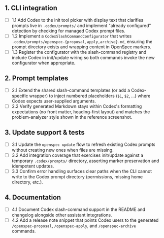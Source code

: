 ## 1. CLI integration
- [ ] 1.1 Add Codex to the init tool picker with display text that clarifies prompts live in `.codex/prompts/` and implement "already configured" detection by checking for managed Codex prompt files.
- [ ] 1.2 Implement a `CodexSlashCommandConfigurator` that writes `.codex/prompts/openspec-{proposal,apply,archive}.md`, ensuring the prompt directory exists and wrapping content in OpenSpec markers.
- [ ] 1.3 Register the configurator with the slash-command registry and include Codex in init/update wiring so both commands invoke the new configurator when appropriate.

## 2. Prompt templates
- [ ] 2.1 Extend the shared slash-command templates (or add a Codex-specific wrapper) to inject numbered placeholders (`$1`, `$2`, …) where Codex expects user-supplied arguments.
- [ ] 2.2 Verify generated Markdown stays within Codex's formatting expectations (no front matter, heading-first layout) and matches the problem-analyzer style shown in the reference screenshot.

## 3. Update support & tests
- [ ] 3.1 Update the `openspec update` flow to refresh existing Codex prompts without creating new ones when files are missing.
- [ ] 3.2 Add integration coverage that exercises init/update against a temporary `.codex/prompts/` directory, asserting marker preservation and idempotent updates.
- [ ] 3.3 Confirm error handling surfaces clear paths when the CLI cannot write to the Codex prompt directory (permissions, missing home directory, etc.).

## 4. Documentation
- [ ] 4.1 Document Codex slash-command support in the README and changelog alongside other assistant integrations.
- [ ] 4.2 Add a release note snippet that points Codex users to the generated `/openspec-proposal`, `/openspec-apply`, and `/openspec-archive` commands.
